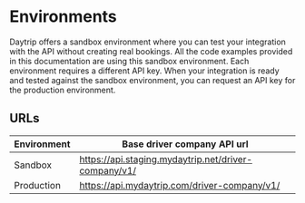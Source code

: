 # Environments

Daytrip offers a sandbox environment where you can test your integration with the API without creating real bookings. All the code examples provided in this documentation are using this sandbox environment. Each environment requires a different API key. When your integration is ready and tested against the sandbox environment, you can request an API key for the production environment.

## URLs

Environment | Base driver company API url
----------- | --------------------
Sandbox     | https://api.staging.mydaytrip.net/driver-company/v1/
Production  | https://api.mydaytrip.com/driver-company/v1/
